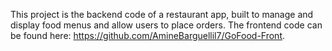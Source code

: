 This project is the backend code of a restaurant app, built to manage and display food menus and allow users to place orders. The frontend code can be found here: https://github.com/AmineBarguellil7/GoFood-Front.
